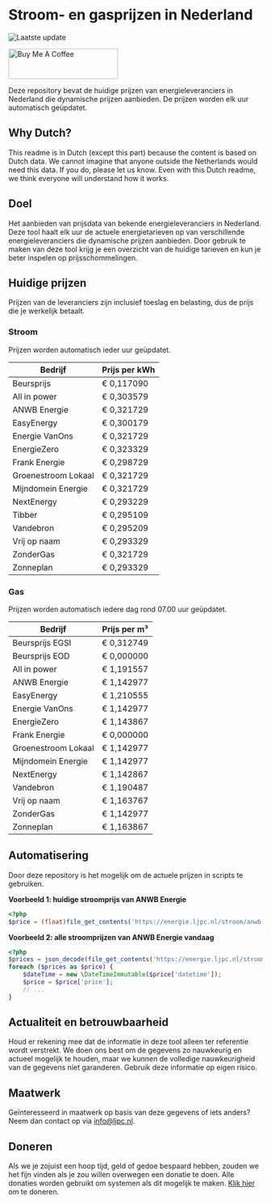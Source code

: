 # Stroom- en gasprijzen in Nederland

![Laatste update](https://img.shields.io/badge/laatste%20update-2024--05--21%2007%3A00%20CET-brightgreen)

<a href="https://www.buymeacoffee.com/Lars-" target="_blank"><img src="https://cdn.buymeacoffee.com/buttons/v2/default-orange.png" alt="Buy Me A Coffee" height="60" style="height: 60px !important;width: 217px !important;" ></a>

Deze repository bevat de huidige prijzen van energieleveranciers in Nederland die dynamische prijzen aanbieden. De prijzen worden elk uur automatisch geüpdatet.

## Why Dutch?

This readme is in Dutch (except this part) because the content is based on Dutch data. We cannot imagine that anyone outside the Netherlands would need this data. If you do, please let us know. Even with this Dutch readme, we think
everyone will understand how it works.

## Doel

Het aanbieden van prijsdata van bekende energieleveranciers in Nederland. Deze tool haalt elk uur de actuele energietarieven op van verschillende energieleveranciers die dynamische prijzen aanbieden. Door gebruik te maken van deze tool
krijg je een overzicht van de huidige tarieven en kun je beter inspelen op prijsschommelingen.

## Huidige prijzen

Prijzen van de leveranciers zijn inclusief toeslag en belasting, dus de prijs die je werkelijk betaalt.

### Stroom

Prijzen worden automatisch ieder uur geüpdatet.

 Bedrijf | Prijs per kWh 
---------|---------------
Beursprijs | € 0,117090
All in power | € 0,303579
ANWB Energie | € 0,321729
EasyEnergy | € 0,300179
Energie VanOns | € 0,321729
EnergieZero | € 0,323329
Frank Energie | € 0,298729
Groenestroom Lokaal | € 0,321729
Mijndomein Energie | € 0,321729
NextEnergy | € 0,293229
Tibber | € 0,295109
Vandebron | € 0,295209
Vrij op naam | € 0,293329
ZonderGas | € 0,321729
Zonneplan | € 0,293329


### Gas

Prijzen worden automatisch iedere dag rond 07.00 uur geüpdatet.

 Bedrijf | Prijs per m³ 
---------|--------------
Beursprijs EGSI | € 0,312749
Beursprijs EOD | € 0,000000
All in power | € 1,191557
ANWB Energie | € 1,142977
EasyEnergy | € 1,210555
Energie VanOns | € 1,142977
EnergieZero | € 1,143867
Frank Energie | € 0,000000
Groenestroom Lokaal | € 1,142977
Mijndomein Energie | € 1,142977
NextEnergy | € 1,142867
Vandebron | € 1,190487
Vrij op naam | € 1,163767
ZonderGas | € 1,142977
Zonneplan | € 1,163867


## Automatisering

Door deze repository is het mogelijk om de actuele prijzen in scripts te gebruiken.

**Voorbeeld 1: huidige stroomprijs van ANWB Energie**

```php
<?php
$price = (float)file_get_contents('https://energie.ljpc.nl/stroom/anwb-energie-nu.txt');

```

**Voorbeeld 2: alle stroomprijzen van ANWB Energie vandaag**

```php
<?php
$prices = json_decode(file_get_contents('https://energie.ljpc.nl/stroom/all-in-power-vandaag.json'),true);
foreach ($prices as $price) {
    $dateTime = new \DateTimeImmutable($price['datetime']);
    $price = $price['price'];
    // ...
}
```

## Actualiteit en betrouwbaarheid

Houd er rekening mee dat de informatie in deze tool alleen ter referentie wordt verstrekt. We doen ons best om de gegevens zo nauwkeurig en actueel mogelijk te houden, maar we kunnen de volledige nauwkeurigheid van de gegevens niet
garanderen. Gebruik deze informatie op eigen risico.

## Maatwerk

Geïnteresseerd in maatwerk op basis van deze gegevens of iets anders? Neem dan contact op
via [info@ljpc.nl](mailto:info@ljpc.nl?subject=Energie%20prijzen).

## Doneren

Als we je zojuist een hoop tijd, geld of gedoe bespaard hebben, zouden we het fijn vinden als je zou willen overwegen een
donatie te doen. Alle donaties worden gebruikt om systemen als dit mogelijk te
maken. [Klik hier](https://www.buymeacoffee.com/Lars-) om te doneren.
